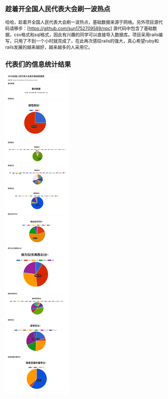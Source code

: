 ## 趁着开全国人民代表大会刷一波热点
哈哈，趁着开全国人民代表大会刷一波热点，基础数据来源于网络。另外项目源代码请移步：[https://github.com/sun1752709589/npc]
源代码中包含了基础数据，csv格式和sql格式，因此有兴趣的同学可以直接导入数据库。项目采用rails编写，只用了不到一个小时就完成了，在此再次感叹rails的强大，真心希望ruby和rails发展的越来越好，越来越多的人采用它。

## 代表们的信息统计结果
![统计结果](imgs/npc.png)